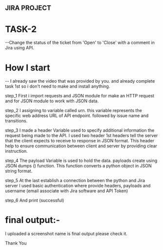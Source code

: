 ## JIRA PROJECT
# TASK-2

--Change the status of the ticket from 'Open' to 'Close' with a comment in Jira using API.


# How I start
-- I already saw the video that was provided by you.
and already complete task 1st so i don't need to make and install anything.

step_1 First i import requests and JSON module for make an HTTP request and for JSON module to work with JSON data.

step_2 I assigning to variable called urn. this variable represents the specific web address URL of API endpoint. 
followed by issue name and transitions.

step_3 I made a header Variable used to specify additional information the request being made to the API.
I used two header 1st headers tell the server that the client expects to receive to response in JSON format.
This header help to ensure communication between client and server by providing clear instruction.

step_4 The payload Variable is used to hold the data.
payloads create using JSON dumps () function.
This function converts a python object in JSON string format.

step_5 At the last establish a connection between the python and Jira server I used basic authentication where provide headers, payloads and username (email associate with Jira software and API Token)

step_6 And print (successful)


# final output:-

I uploaded a screenshot name is final output please check it.

Thank You

